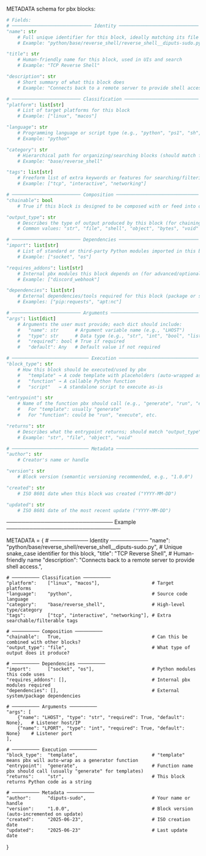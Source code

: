 METADATA schema for pbx blocks:
```python
# Fields:
# ───────────────────────────── Identity ─────────────────────────────
"name": str
    # Full unique identifier for this block, ideally matching its file path
    # Example: "python/base/reverse_shell/reverse_shell__diputs-sudo.py"

"title": str
    # Human-friendly name for this block, used in UIs and search
    # Example: "TCP Reverse Shell"

"description": str
    # Short summary of what this block does
    # Example: "Connects back to a remote server to provide shell access."

# ───────────────────────── Classification ───────────────────────────
"platform": list[str]
    # List of target platforms for this block
    # Example: ["linux", "macos"]

"language": str
    # Programming language or script type (e.g., "python", "ps1", "sh", "c", "go", "js")
    # Example: "python"

"category": str
    # Hierarchical path for organizing/searching blocks (should match folder structure)
    # Example: "base/reverse_shell"

"tags": list[str]
    # Freeform list of extra keywords or features for searching/filtering
    # Example: ["tcp", "interactive", "networking"]

# ───────────────────────── Composition ──────────────────────────────
"chainable": bool
    # True if this block is designed to be composed with or feed into other blocks

"output_type": str
    # Describes the type of output produced by this block (for chaining and automation)
    # Common values: "str", "file", "shell", "object", "bytes", "void"

# ───────────────────────── Dependencies ─────────────────────────────
"import": list[str]
    # List of standard or third-party Python modules imported in this block
    # Example: ["socket", "os"]

"requires_addons": list[str]
    # Internal pbx modules this block depends on (for advanced/optional features)
    # Example: ["discord_webhook"]

"dependencies": list[str]
    # External dependencies/tools required for this block (package or system level)
    # Examples: ["pip:requests", "apt:nc"]

# ───────────────────────── Arguments ────────────────────────────────
"args": list[dict]
    # Arguments the user must provide; each dict should include:
    #   "name": str      # Argument variable name (e.g., "LHOST")
    #   "type": str      # Data type (e.g., "str", "int", "bool", "list", "float")
    #   "required": bool # True if required
    #   "default": Any   # Default value if not required

# ──────────────────────────── Execution ─────────────────────────────
"block_type": str
    # How this block should be executed/used by pbx
    #   "template" → A code template with placeholders (auto-wrapped as a generator function)
    #   "function" → A callable Python function
    #   "script"   → A standalone script to execute as-is

"entrypoint": str
    # Name of the function pbx should call (e.g., "generate", "run", "execute")
    #   For "template": usually "generate"
    #   For "function": could be "run", "execute", etc.

"returns": str
    # Describes what the entrypoint returns; should match "output_type"
    # Example: "str", "file", "object", "void"

# ──────────────────────────── Metadata ──────────────────────────────
"author": str
    # Creator's name or handle

"version": str
    # Block version (semantic versioning recommended, e.g., "1.0.0")

"created": str
    # ISO 8601 date when this block was created ("YYYY-MM-DD")

"updated": str
    # ISO 8601 date of the most recent update ("YYYY-MM-DD")
```

──────────────────────────── Example ──────────────────────────────

METADATA = {
    # ────────── Identity ──────────
    "name":        "python/base/reverse_shell/reverse_shell__diputs-sudo.py", # Unique snake_case identifier for this block, 
    "title":       "TCP Reverse Shell",                  # Human-friendly name
    "description": "Connects back to a remote server to provide shell access.",

    # ────────── Classification ──────────
    "platform":    ["linux", "macos"],                   # Target platforms
    "language":    "python",                             # Source code language
    "category":    "base/reverse_shell",                 # High-level type/category
    "tags":        ["tcp", "interactive", "networking"], # Extra searchable/filterable tags

    # ────────── Composition ──────────
    "chainable":   True,                                 # Can this be combined with other blocks?
    "output_type": "file",                               # What type of output does it produce?

    # ────────── Dependencies ──────────
    "import":      ["socket", "os"],                     # Python modules this code uses
    "requires_addons": [],                               # Internal pbx modules required
    "dependencies": [],                                  # External system/package dependencies

    # ────────── Arguments ──────────
    "args": [
        {"name": "LHOST", "type": "str", "required": True, "default": None},   # Listener host/IP
        {"name": "LPORT", "type": "int", "required": True, "default": None}    # Listener port
    ],

    # ────────── Execution ──────────
    "block_type":  "template",                           # "template" means pbx will auto-wrap as a generator function
    "entrypoint":  "generate",                           # Function name pbx should call (usually "generate" for templates)
    "returns":     "str",                                # This block returns Python code as a string

    # ────────── Metadata ──────────
    "author":      "diputs-sudo",                        # Your name or handle
    "version":     "1.0.0",                              # Block version (auto-incremented on update)
    "created":     "2025-06-23",                         # ISO creation date
    "updated":     "2025-06-23"                          # Last update date
}
